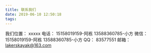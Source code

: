 ```yaml
---
title: 联系我们
date: 2019-06-10 12:50:18
tags: 
---
```


我们位置：
xxxxx
电话：
15158019159-阿栋 13588360785-小方
微信：
15158019159-阿栋 13588360785-小方
QQ：
83577551
邮箱：lakerskayak@163.com
